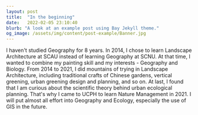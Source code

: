 ```yaml
---
layout: post
title:  "In the beginning"
date:   2022-02-05 23:10:40
blurb: "A look at an example post using Bay Jekyll theme."
og_image: /assets/img/content/post-example/Banner.jpg
---
```


I haven't studied Geography for 8 years. In 2014, I chose to learn Landscape Architecture at SCAU instead of learning Geography at SCNU. At that time, I wanted to combine my painting skill and my interests - Geography and Biology. From 2014 to 2021, I did mountains of trying in Landscape Architecture, including traditional crafts of Chinese gardens, vertical greening, urban greening design and planning, and so on. At last, I found that I am curious about the scientific theory behind urban ecological planning. That's why I came to UCPH to learn Nature Management in 2021. I will put almost all effort into Geography and Ecology, especially the use of GIS in the future.